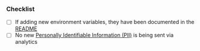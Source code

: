 ### Checklist

- [ ] If adding new environment variables, they have been documented in the [README](ministryofjustice/hmpps-book-secure-move-frontend/blob/master/README.md)
- [ ] No new [Personally Identifiable Information (PII)](https://support.google.com/analytics/answer/6366371?hl=en) is being sent via analytics
